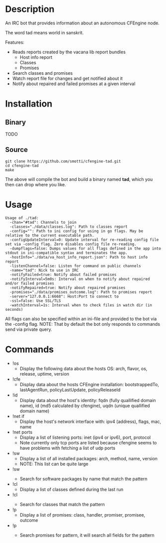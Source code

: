 # Description

An IRC bot that provides information about an autonomous CFEngine node.

The word tad means world in sanskrit.

Features:

* Reads reports created by the vacana lib report bundles
    * Host info report
    * Classes
    * Promises
* Search classes and promises
* Watch report file for changes and get notified about it
* Notify about repaired and failed promises at a given interval

# Installation

## Binary

TODO

## Source

```
git clone https://github.com/smotti/cfengine-tad.git
cd cfengine-tad
make
```

The above will compile the bot and build a binary named **tad**, which you
then can drop where you like.

# Usage

```
Usage of ./tad:
  -chan="#tad": Channels to join
  -classes="./data/classes.log": Path to classes report
  -config="": Path to ini config for using in go flags. May be relative to the current executable path.
  -configUpdateInterval=0: Update interval for re-reading config file set via -config flag. Zero disables config file re-reading.
  -dumpflags=false: Dumps values for all flags defined in the app into stdout in ini-compatible syntax and terminates the app.
  -hostInfo="./data/va_host_info_report.json": Path to host info report
  -listenChannel=false: Listen for command on public channels
  -name="tad": Nick to use in IRC
  -notifyFailed=true: Notify about failed promises
  -notifyInterval=5m0s: Interval on when to notify about repaired and/or failed promises
  -notifyRepaired=true: Notify about repaired promises
  -promises="./data/promises_outcome.log": Path to promises report
  -server="127.0.0.1:6668": Host:Port to connect to
  -ssl=false: Use SSL/TLS
  -watchInterval=1s: Interval when to check files in watch dir (in seconds)
```

All flags can also be specified within an ini-file and provided to the bot via the
-config flag.
NOTE: That by default the bot only responds to commands send via private query.

# Commands

* !os
    * Display the following data about the hosts OS: arch, flavor, os, release,
      uptime, version
* !cfe
    * Display data about the hosts CFEngine installation: bootstrappedTo,
      lastAgentRun, policyLastUpdate, policyReleaseId
* !id
    * Display data about the host's identity: fqdn (fully quallified domain
      name), id (md5 calculated by cfengine), uqdn (unique quallified domain
      name)
* !net if
    * Display the host's network interface with: ipv4 (address), flags, mac,
      name
* !net ports
    * Display a list of listening ports: inet (ipv4 or ipv6), port, protocol
    * Note currently only tcp ports are listed because cfengine seems to have
      problems with fetching a list of udp ports
* !sw
    * Display a list of all installed packages: arch, method, name, version
    * NOTE: This list can be quite large
* !sw <pattern>
    * Search for software packages by name that match the pattern
* !cl
    * Display a list of classes defined during the last run
* !cl <pattern>
    * Search for classes that match the pattern
* !p
    * Display a list of promises: class, handler, promiser, promisee, outcome
* !p <pattern>
    * Search promises for pattern, it will search all fields for the pattern

